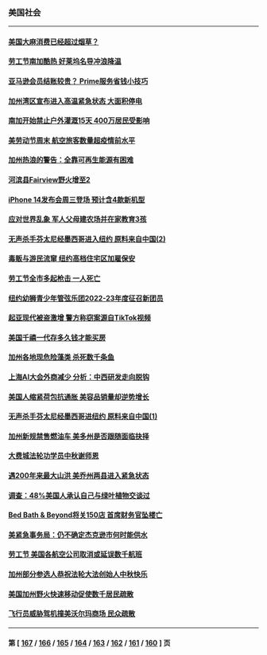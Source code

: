 ### 美国社会
---
#### [美国大麻消费已经超过烟草？](../../pages/ncid1078160/n13819001.md) 
#### [劳工节南加酷热 好莱坞名导冲浪降温](../../pages/ncid1078160/n13818893.md) 
#### [亚马逊会员结账较贵？ Prime服务省钱小技巧](../../pages/ncid1078160/n13818878.md) 
#### [加州湾区宣布进入高温紧急状态 大面积停电](../../pages/ncid1078160/n13818796.md) 
#### [南加开始禁止户外灌溉15天 400万居民受影响](../../pages/ncid1078160/n13818819.md) 
#### [美劳动节周末 航空旅客数量超疫情前水平](../../pages/ncid1078160/n13818791.md) 
#### [加州热浪的警告：全靠可再生能源有困难](../../pages/ncid1078160/n13818767.md) 
#### [河滨县Fairview野火增至2](../../pages/ncid1078160/n13818753.md) 
#### [iPhone 14发布会周三登场 预计含4款新机型](../../pages/ncid1078160/n13818704.md) 
#### [应对世界乱象 军人父母建农场并在家教育3孩](../../pages/ncid1078160/n13818375.md) 
#### [无声杀手芬太尼经墨西哥进入纽约 原料来自中国(2)](../../pages/ncid1078160/n13818225.md) 
#### [毒贩与游民流窜  纽约高档住宅区加雇保安](../../pages/ncid1078160/n13818221.md) 
#### [劳工节全市多起枪击 一人死亡](../../pages/ncid1078160/n13818219.md) 
#### [纽约幼狮青少年管弦乐团2022-23年度征召新团员](../../pages/ncid1078160/n13818229.md) 
#### [起亚现代被盗激增 警方称窃案源自TikTok视频](../../pages/ncid1078160/n13818065.md) 
#### [美国千禧一代存多久钱才能买房](../../pages/ncid1078160/n13818064.md) 
#### [加州各地现危险藻类 杀死数千条鱼](../../pages/ncid1078160/n13818023.md) 
#### [上海AI大会外商减少 分析：中西研发走向脱钩](../../pages/ncid1078160/n13817869.md) 
#### [美国人缩紧荷包抗通胀 美容品销量却逆势增长](../../pages/ncid1078160/n13817870.md) 
#### [无声杀手芬太尼经墨西哥进纽约 原料来自中国(1)](../../pages/ncid1078160/n13817497.md) 
#### [加州新规禁售燃油车 美多州是否跟随面临抉择](../../pages/ncid1078160/n13817368.md) 
#### [大费城法轮功学员中秋谢师恩](../../pages/ncid1078160/n13817451.md) 
#### [遇200年来最大山洪 美乔州两县进入紧急状态](../../pages/ncid1078160/n13817339.md) 
#### [调查：48%美国人承认自己与绿叶植物交谈过](../../pages/ncid1078160/n13817352.md) 
#### [Bed Bath & Beyond将关150店 首席财务官坠楼亡](../../pages/ncid1078160/n13817336.md) 
#### [美紧急事务局：仍不确定杰克逊市何时能供水](../../pages/ncid1078160/n13817281.md) 
#### [劳工节 美国各航空公司取消或延误数千航班](../../pages/ncid1078160/n13817298.md) 
#### [加州部分参选人恭祝法轮大法创始人中秋快乐](../../pages/ncid1078160/n13817118.md) 
#### [美国加州野火快速移动促使数千居民疏散](../../pages/ncid1078160/n13817025.md) 
#### [飞行员威胁驾机撞美沃尔玛商场 民众疏散](../../pages/ncid1078160/n13816910.md) 

---
#### 第 [ [167](./167.md) / [166](./166.md) / [165](./165.md) / [164](./164.md) / [163](./163.md) / [162](./162.md) / [161](./161.md) / [160](./160.md) ] 页
